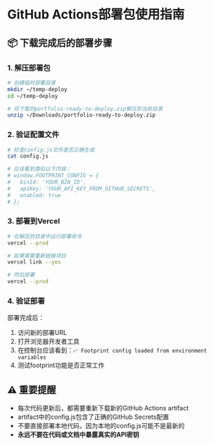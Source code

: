 # GitHub Actions部署包使用指南

## 📦 下载完成后的部署步骤

### 1. 解压部署包
```bash
# 创建临时部署目录
mkdir ~/temp-deploy
cd ~/temp-deploy

# 将下载的portfolio-ready-to-deploy.zip解压到当前目录
unzip ~/Downloads/portfolio-ready-to-deploy.zip
```

### 2. 验证配置文件
```bash
# 检查config.js文件是否正确生成
cat config.js

# 应该看到类似以下内容：
# window.FOOTPRINT_CONFIG = {
#   binId: 'YOUR_BIN_ID',
#   apiKey: 'YOUR_API_KEY_FROM_GITHUB_SECRETS',
#   enabled: true
# };
```

### 3. 部署到Vercel
```bash
# 在解压的目录中运行部署命令
vercel --prod

# 如果需要重新链接项目
vercel link --yes

# 然后部署
vercel --prod
```

### 4. 验证部署
部署完成后：
1. 访问新的部署URL
2. 打开浏览器开发者工具
3. 在控制台应该看到：`✅ Footprint config loaded from environment variables`
4. 测试footprint功能是否正常工作

## ⚠️ 重要提醒

- 每次代码更新后，都需要重新下载新的GitHub Actions artifact
- artifact中的config.js包含了正确的GitHub Secrets配置
- 不要直接部署本地代码，因为本地的config.js可能不是最新的
- **永远不要在代码或文档中暴露真实的API密钥** 